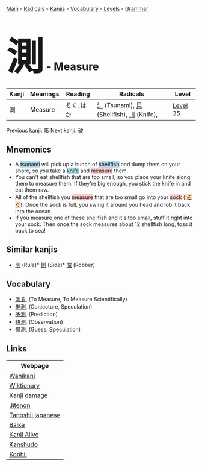<style> bigfont {font-size: 100px}</style>
[Main](../index.md) -
[Radicals](../radicals.md) -
[Kanjis](../kanjis.md) -
[Vocabulary](../vocabulary.md) -
[Levels](../levels.md) -
[Grammar](../grammar.md)
# <bigfont> 測</bigfont> - Measure 

| Kanji | Meanings | Reading | Radicals | Level |
| --- | --- | --- | --- | --- |
| 測 | Measure | そく, はか | [氵](../radicals/氵.md) (Tsunami), [貝](../radicals/貝.md) (Shellfish), [刂](../radicals/刂.md) (Knife),  | [Level 35](../levels/wk_level35.md) |

Previous kanji: [彫](彫.md) Next kanji: [破](破.md) 

## Mnemonics
 * A <span style="background-color:#ADD8E6"> tsunami</span> will pick up a bunch of <span style="background-color:#ADD8E6"> shellfish</span> and dump them on your shore, so you take a <span style="background-color:#ADD8E6"> knife</span> and <span style="background-color:#ffcccb"> measure</span> them.
* You can't eat shellfish that are too small, so you place your knife along them to measure them. If they're big enough, you stick the knife in and eat them raw.
* All of the shellfish you <span style="background-color:#ffcccb"> measure</span> that are too small go into your <span style="background-color:#ffcccb"> sock</span> (<span style="background-color:#fed8b1"> [そく](https://jisho.org/search/そく)</span>). Once the sock is full, you swing it around you head and lob it back into the ocean.
* If you measure one of these shellfish and it's too small, stuff it right into your sock. Then once the sock measures about 12 shellfish long, toss it back to sea!


## Similar kanjis
 * [則](則.md) (Rule)* [側](側.md) (Side)* [賊](賊.md) (Robber)


## Vocabulary
 * [測る](../vocabulary/測.md), (To Measure, To Measure Scientifically)
* [推測](../vocabulary/測.md), (Conjecture, Speculation)
* [予測](../vocabulary/測.md), (Prediction)
* [観測](../vocabulary/測.md), (Observation)
* [憶測](../vocabulary/測.md), (Guess, Speculation)



## Links 

| Webpage |
| --- |
| [Wanikani          ](https://www.wanikani.com/kanji/測) |
| [Wiktionary        ](https://en.wiktionary.org/wiki/測) |
| [Kanji damage      ](http://www.kanjidamage.com/kanji/search?utf8=✓&q=測) |
| [Jitenon           ](https://jitenon.com/kanji/測) |
| [Tanoshii japanese ](https://www.tanoshiijapanese.com/dictionary/kanji.cfm?k=測) |
| [Baike             ](https://baike.baidu.com/item/測) |
| [Kanji Alive       ](https://app.kanjialive.com/測) |
| [Kanshudo          ](https://www.kanshudo.com/searchmn?q=測) |
| [Koohii            ](https://kanji.koohii.com/study/kanji/測) |
